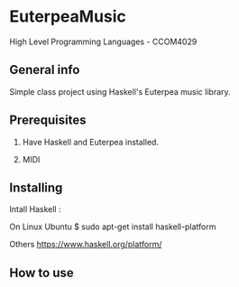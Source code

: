 # EuterpeaMusic
  High Level Programming Languages - CCOM4029  
  
  ## General info
  Simple class project using Haskell's Euterpea music library.
 
  ## Prerequisites
  1) Have Haskell and Euterpea installed.
  
  2) MIDI
  
  ## Installing
  Intall Haskell : 
  
  On Linux Ubuntu 
  $ sudo apt-get install haskell-platform
  
  Others
  https://www.haskell.org/platform/
  
  
  ## How to use
  
  
  
